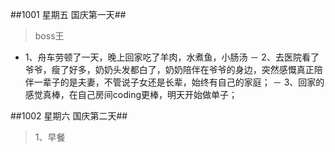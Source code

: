 ##1001 星期五 国庆第一天##
>boss王 
 - 1、舟车劳顿了一天，晚上回家吃了羊肉，水煮鱼，小肠汤
 － 2、去医院看了爷爷，瘦了好多，奶奶头发都白了，奶奶陪伴在爷爷的身边，突然感慨真正陪伴一辈子的是夫妻，不管说子女还是长辈，始终有自己的家庭；
 － 3、回家的感觉真棒，在自己房间coding更棒，明天开始做单子；

 ##1002 星期六 国庆第二天##
 >1、早餐
